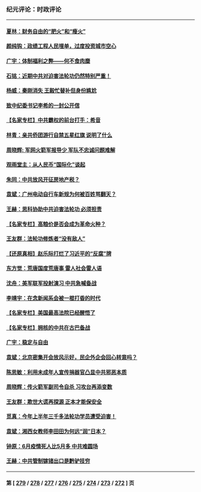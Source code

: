 ### 纪元评论：时政评论
---
#### [夏林：财务自由的“肥火”和“瘦火”](../../pages/nsc1025/n14033072.md) 
#### [颜纯钩：政绩工程人民埋单，过度投资城市空心](../../pages/nsc1025/n14033007.md) 
#### [广宇：体制福利之弊——何不食肉糜](../../pages/nsc1025/n14032923.md) 
#### [石铭：近期中共对迫害法轮功仍然特别严重！](../../pages/nsc1025/n14032921.md) 
#### [杨威：秦刚消失 王毅忙替补但身份尴尬](../../pages/nsc1025/n14032576.md) 
#### [致中纪委书记李希的一封公开信](../../pages/nsc1025/n14032506.md) 
#### [【名家专栏】中共霸权的前台打手：希音](../../pages/nsc1025/n14031634.md) 
#### [林青：亲共侨团游行自禁五星红旗 说明了什么](../../pages/nsc1025/n14031768.md) 
#### [周晓辉: 军网火箭军报导少 军队不忠诚问题难解](../../pages/nsc1025/n14032349.md) 
#### [观雨堂主：从人民币“国际化”谈起](../../pages/nsc1025/n14032174.md) 
#### [朱同：中共放风开征房地产税？](../../pages/nsc1025/n14032165.md) 
#### [袁斌：广州电动自行车新规为何被百姓骂翻天？](../../pages/nsc1025/n14032156.md) 
#### [王赫：思科协助中共迫害法轮功 必须担责](../../pages/nsc1025/n14032136.md) 
#### [【名家专栏】高粮价是否会成为革命火种？](../../pages/nsc1025/n14031082.md) 
#### [王友群：法轮功修炼者“没有敌人”](../../pages/nsc1025/n14031298.md) 
#### [【还原真相】赵乐际打烂了习近平的“反腐”牌](../../pages/nsc1025/n14031688.md) 
#### [东方觉：荒唐国度荒唐事 雷人社会雷人语](../../pages/nsc1025/n14031471.md) 
#### [沈舟：美军联军投射演习 中共急喊备战](../../pages/nsc1025/n14031165.md) 
#### [李靖宇：在念新闻系会被一棍打昏的时代](../../pages/nsc1025/n14031118.md) 
#### [【名家专栏】美国最高法院已经醒悟了](../../pages/nsc1025/n14030755.md) 
#### [【名家专栏】拥核的中共在古巴备战](../../pages/nsc1025/n14028811.md) 
#### [广宇：稳定与自由](../../pages/nsc1025/n14031047.md) 
#### [袁斌：北京密集开会放风示好，民企外企会回心转意吗？](../../pages/nsc1025/n14031031.md) 
#### [陈思敏：利用未成年人宣传捐器官凸显中共邪恶本质](../../pages/nsc1025/n14031022.md) 
#### [周晓辉：传火箭军副司令自杀 习攻台再添变数](../../pages/nsc1025/n14030835.md) 
#### [王友群：欺世大谎再探源 正本才能保安全](../../pages/nsc1025/n14030533.md) 
#### [觅真：今年上半年三千多法轮功学员遭受迫害！](../../pages/nsc1025/n14030729.md) 
#### [袁斌：湘西女教师李田田为何远“润”日本？](../../pages/nsc1025/n14030711.md) 
#### [钟原：6月疫情死人比5月多 中共难圆场](../../pages/nsc1025/n14030525.md) 
#### [王赫：中共管制镓锗出口是黔驴技穷](../../pages/nsc1025/n14030447.md) 

---
#### 第 [ [279](./279.md) / [278](./278.md) / [277](./277.md) / [276](./276.md) / [275](./275.md) / [274](./274.md) / [273](./273.md) / [272](./272.md) ] 页
